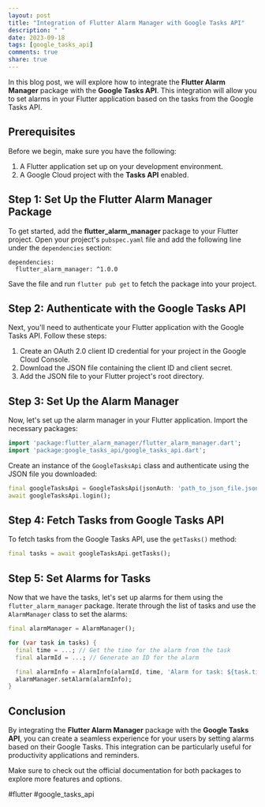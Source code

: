 ```yaml
---
layout: post
title: "Integration of Flutter Alarm Manager with Google Tasks API"
description: " "
date: 2023-09-18
tags: [google_tasks_api]
comments: true
share: true
---
```


In this blog post, we will explore how to integrate the **Flutter Alarm Manager** package with the **Google Tasks API**. This integration will allow you to set alarms in your Flutter application based on the tasks from the Google Tasks API.

## Prerequisites
Before we begin, make sure you have the following:

1. A Flutter application set up on your development environment.
2. A Google Cloud project with the **Tasks API** enabled.

## Step 1: Set Up the Flutter Alarm Manager Package
To get started, add the **flutter_alarm_manager** package to your Flutter project. Open your project's `pubspec.yaml` file and add the following line under the `dependencies` section:

```
dependencies:
  flutter_alarm_manager: ^1.0.0
```

Save the file and run `flutter pub get` to fetch the package into your project.

## Step 2: Authenticate with the Google Tasks API
Next, you'll need to authenticate your Flutter application with the Google Tasks API. Follow these steps:

1. Create an OAuth 2.0 client ID credential for your project in the Google Cloud Console.
2. Download the JSON file containing the client ID and client secret.
3. Add the JSON file to your Flutter project's root directory.

## Step 3: Set Up the Alarm Manager
Now, let's set up the alarm manager in your Flutter application. Import the necessary packages:

```dart
import 'package:flutter_alarm_manager/flutter_alarm_manager.dart';
import 'package:google_tasks_api/google_tasks_api.dart';
```

Create an instance of the `GoogleTasksApi` class and authenticate using the JSON file you downloaded:

```dart
final googleTasksApi = GoogleTasksApi(jsonAuth: 'path_to_json_file.json');
await googleTasksApi.login();
```

## Step 4: Fetch Tasks from Google Tasks API
To fetch tasks from the Google Tasks API, use the `getTasks()` method:

```dart
final tasks = await googleTasksApi.getTasks();
```

## Step 5: Set Alarms for Tasks
Now that we have the tasks, let's set up alarms for them using the `flutter_alarm_manager` package. Iterate through the list of tasks and use the `AlarmManager` class to set the alarms:

```dart
final alarmManager = AlarmManager();

for (var task in tasks) {
  final time = ...; // Get the time for the alarm from the task
  final alarmId = ...; // Generate an ID for the alarm

  final alarmInfo = AlarmInfo(alarmId, time, 'Alarm for task: ${task.title}');
  alarmManager.setAlarm(alarmInfo);
}
```

## Conclusion
By integrating the **Flutter Alarm Manager** package with the **Google Tasks API**, you can create a seamless experience for your users by setting alarms based on their Google Tasks. This integration can be particularly useful for productivity applications and reminders.

Make sure to check out the official documentation for both packages to explore more features and options.

#flutter #google_tasks_api